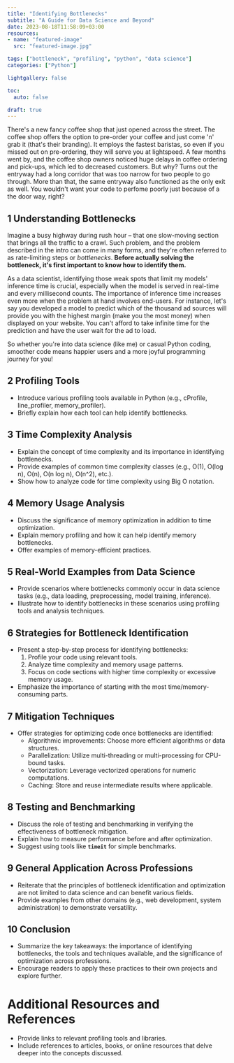 ```yaml
---
title: "Identifying Bottlenecks"
subtitle: "A Guide for Data Science and Beyond"
date: 2023-08-18T11:58:09+03:00
resources:
- name: "featured-image"
  src: "featured-image.jpg"

tags: ["bottleneck", "profiling", "python", "data science"]
categories: ["Python"]

lightgallery: false

toc:
  auto: false

draft: true
---
```


There's a new fancy coffee shop that just opened across the street. The coffee shop offers the option to pre-order your coffee and just come 'n' grab it (that's their branding). It employs the fastest baristas, so even if you missed out on pre-ordering, they will serve you at lightspeed. A few months went by, and the coffee shop owners noticed huge delays in coffee ordering and pick-ups, which led to decreased customers. But why? Turns out the entryway had a long corridor that was too narrow for two people to go through. More than that, the same entryway also functioned as the only exit as well. You wouldn't want your code  to perfome poorly just because of a the door way, right?

## 1 Understanding Bottlenecks

Imagine a busy highway during rush hour – that one slow-moving section that brings all the traffic to a crawl. Such problem, and the problem described in the intro can come in many forms, and they're often referred to as rate-limiting steps or *bottlenecks*. **Before actually solving the bottleneck, it's first important to know how to identify them.**

As a data scientist, identifying those weak spots that limit my models' inference time is crucial, especially when the model is served in real-time and every millisecond counts. The importance of inference time increases even more when the problem at hand involves end-users. For instance, let's say you developed a model to predict which of the thousand ad sources will provide you with the highest margin (make you the most money) when displayed on your website. You can't afford to take infinite time for the prediction and have the user wait for the ad to load.

So whether you're into data science (like me) or casual Python coding, smoother code means happier users and a more joyful programming journey for you!

## 2 Profiling Tools
- Introduce various profiling tools available in Python (e.g., cProfile, line_profiler, memory_profiler).
- Briefly explain how each tool can help identify bottlenecks.

## 3 Time Complexity Analysis
- Explain the concept of time complexity and its importance in identifying bottlenecks.
- Provide examples of common time complexity classes (e.g., O(1), O(log n), O(n), O(n log n), O(n^2), etc.).
- Show how to analyze code for time complexity using Big O notation.

## 4 Memory Usage Analysis
- Discuss the significance of memory optimization in addition to time optimization.
- Explain memory profiling and how it can help identify memory bottlenecks.
- Offer examples of memory-efficient practices.

## 5 Real-World Examples from Data Science
- Provide scenarios where bottlenecks commonly occur in data science tasks (e.g., data loading, preprocessing, model training, inference).
- Illustrate how to identify bottlenecks in these scenarios using profiling tools and analysis techniques.

## 6 Strategies for Bottleneck Identification
- Present a step-by-step process for identifying bottlenecks:
    1. Profile your code using relevant tools.
    2. Analyze time complexity and memory usage patterns.
    3. Focus on code sections with higher time complexity or excessive memory usage.
- Emphasize the importance of starting with the most time/memory-consuming parts.

## 7 Mitigation Techniques
- Offer strategies for optimizing code once bottlenecks are identified:
    - Algorithmic improvements: Choose more efficient algorithms or data structures.
    - Parallelization: Utilize multi-threading or multi-processing for CPU-bound tasks.
    - Vectorization: Leverage vectorized operations for numeric computations.
    - Caching: Store and reuse intermediate results where applicable.

## 8 Testing and Benchmarking
- Discuss the role of testing and benchmarking in verifying the effectiveness of bottleneck mitigation.
- Explain how to measure performance before and after optimization.
- Suggest using tools like **`timeit`** for simple benchmarks.

## 9 General Application Across Professions
- Reiterate that the principles of bottleneck identification and optimization are not limited to data science and can benefit various fields.
- Provide examples from other domains (e.g., web development, system administration) to demonstrate versatility.

## 10 Conclusion

- Summarize the key takeaways: the importance of identifying bottlenecks, the tools and techniques available, and the significance of optimization across professions.
- Encourage readers to apply these practices to their own projects and explore further.

# Additional Resources and References

- Provide links to relevant profiling tools and libraries.
- Include references to articles, books, or online resources that delve deeper into the concepts discussed.
